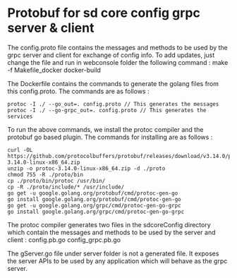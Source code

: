 <!--
SPDX-License-Identifier: Apache-2.0
Copyright 2021-present Open Networking Foundation
-->

# Protobuf for sd core config grpc server & client

The config.proto file contains the messages and methods to be used by the
grpc server and client for exchange of config info.
To add updates, just change the file and run in webconsole folder the following
command : 
    make -f Makefile_docker docker-build

The Dockerfile contains the commands to generate the golang files from this config.proto. 
The commands are as follows : 

    protoc -I ./ --go_out=. config.proto // This generates the messages
    protoc -I ./ --go-grpc_out=. config.proto // This generates the services

To run the above commands, we install the protoc compiler and the protobuf go
based plugin. The commands for installing are as follows : 

    curl -OL https://github.com/protocolbuffers/protobuf/releases/download/v3.14.0/protoc-3.14.0-linux-x86_64.zip
    unzip -o protoc-3.14.0-linux-x86_64.zip -d ./proto 
    chmod 755 -R ./proto/bin
    cp ./proto/bin/protoc /usr/bin/
    cp -R ./proto/include/* /usr/include/
    go get -u google.golang.org/protobuf/cmd/protoc-gen-go
    go install google.golang.org/protobuf/cmd/protoc-gen-go
    go get -u google.golang.org/grpc/cmd/protoc-gen-go-grpc
    go install google.golang.org/grpc/cmd/protoc-gen-go-grpc

The protoc compiler generates two files in the sdcoreConfig directory which
contain the messages and methods to be used by the server and client :
    config.pb.go
    config_grpc.pb.go

The gServer.go file under server folder is not a generated file. It exposes the
server APIs to be used by any application which will behave as the grpc server. 
